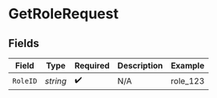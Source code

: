 # GetRoleRequest


## Fields

| Field              | Type               | Required           | Description        | Example            |
| ------------------ | ------------------ | ------------------ | ------------------ | ------------------ |
| `RoleID`           | *string*           | :heavy_check_mark: | N/A                | role_123           |